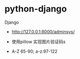 # python-django
Django

- http://127.0.0.1:8000/adminsys/


- 使用pillow 实现图片验证码s

- A-Z 65-90; a-z:97-122